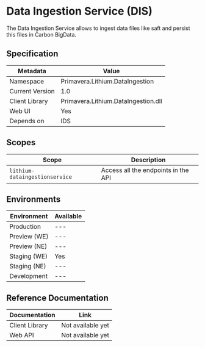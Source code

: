 # Data Ingestion Service (DIS)

The Data Ingestion Service allows to ingest data files like saft and persist this files in Carbon BigData.

## Specification

| Metadata | Value |
| - | - |
| Namespace | Primavera.Lithium.DataIngestion |
| Current Version | 1.0 |
| Client Library | Primavera.Lithium.DataIngestion.dll |
| Web UI | Yes 
| Depends on | IDS

## Scopes

| Scope | Description |
| - | - |
| `lithium-dataingestionservice` | Access all the endpoints in the API |

## Environments

| Environment | Available |
| - | - |
| Production | --- |
| Preview (WE) | --- |
| Preview (NE) | --- |
| Staging (WE) | Yes |
| Staging (NE) | --- |
| Development | --- |

## Reference Documentation

| Documentation | Link |
| - | - |
| Client Library | Not available yet |
| Web API | Not available yet |
